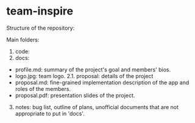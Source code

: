 team-inspire
============

Structure of the repository:   

Main folders:   
1. code:   
2. docs:    
+ profile.md: summary of the project's goal and members' bios.
+ logo.jpg: team logo.
2.1. proposal: details of the project   
+ proposal.md: fine-grained implementation description of the app and roles of the members.
+ proposal.pdf: presentation slides of the project.  
     
3. notes: bug list, outline of plans, unofficial documents that are not appropriate to put in 'docs'.
